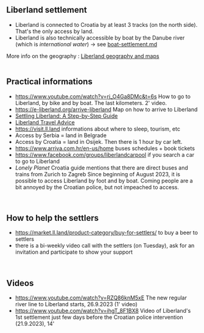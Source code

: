 
Liberland settlement
--------------------
* Liberland is connected to Croatia by at least 3 tracks (on the north side). That's the only access by land.  
* Liberland is also technically accessible by boat by the Danube river (which is <i>international water</i>) -> see [boat-settlement.md](/settlement/boat-settlement.md)

More info on the geography : [Liberland geography and maps](/general-doc/maps.md)  
<br>

Practical informations
----------------------
* https://www.youtube.com/watch?v=rj_O4Ga8DMc&t=6s How to go to Liberland, by bike and by boat. The last kilometers. 2' video.
* https://e-liberland.org/arrive-liberland Map on how to arrive to Liberland
* [Settling Liberland: A Step-by-Step Guide](https://adventurous-result-6f3.notion.site/Settling-Liberland-A-Step-by-Step-Guide-a4debe89f0a74113abd82c3d0c898d34)
* [Liberland Travel Advice](https://adventurous-result-6f3.notion.site/Travel-Advisory-25-Aug-2023-21eef1a4ba114b6db9e13b9ae76e7d4e)
* https://visit.ll.land informations about where to sleep, tourism, etc
* Access by Serbia = land in Belgrade
* Access by Croatia = land in Osijek. Then there is 1 hour by car left.
* https://www.arriva.com.hr/en-us/home buses schedules + book tickets
* https://www.facebook.com/groups/liberlandcarpool if you search a car to go to Liberland
* <i>Lonely Planet</i> Croatia guide mentions that there are direct buses and trains from Zurich to Zagreb
Since beginning of August 2023, it is possible to access Liberland by foot and by boat.
Coming people are a bit annoyed by the Croatian police, but not impeached to access.
<br>

How to help the settlers
------------------------
* https://market.ll.land/product-category/buy-for-settlers/ to buy a beer to settlers
* there is a bi-weekly video call with the settlers (on Tuesday), ask for an invitation and participate to show your support
<br>

Videos
------
* https://www.youtube.com/watch?v=RZQ86knM5xE The new regular river line to Liberland starts, 26.9.2023 (1' video)
* https://www.youtube.com/watch?v=ihgT_8F1BX8 Video of Liberland's 1st settlement just few days before the Croatian police intervention (21.9.2023), 14'
<br>

<!--
l'accès à Gornja Siga a été ouvert le 6.8 d'après VJ.
-->
